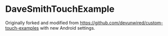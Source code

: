 # DaveSmithTouchExample

Originally forked and modified from https://github.com/devunwired/custom-touch-examples with new Android settings.
